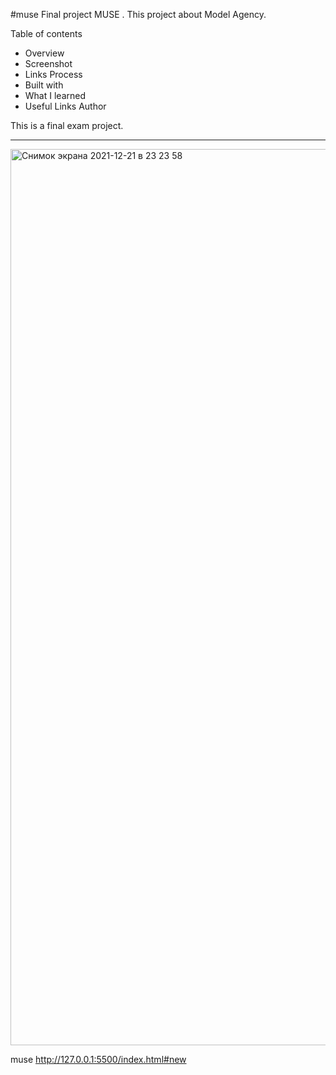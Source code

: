 #muse
Final project MUSE .
This project about Model Agency.

Table of contents
- Overview
- Screenshot
- Links
Process
- Built with 
- What I learned
- Useful Links
Author

This is a final exam project.
<hr>
<img width="1434" alt="Снимок экрана 2021-12-21 в 23 23 58" src="https://user-images.githubusercontent.com/91882570/146972603-84abbbad-f435-41aa-b78d-c7a08e206bc9.png">

muse
http://127.0.0.1:5500/index.html#new
